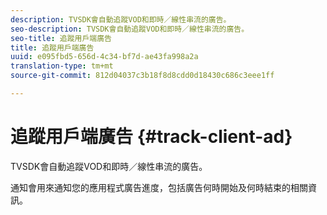 ```yaml
---
description: TVSDK會自動追蹤VOD和即時／線性串流的廣告。
seo-description: TVSDK會自動追蹤VOD和即時／線性串流的廣告。
seo-title: 追蹤用戶端廣告
title: 追蹤用戶端廣告
uuid: e095fbd5-656d-4c34-bf7d-ae43fa998a2a
translation-type: tm+mt
source-git-commit: 812d04037c3b18f8d8cdd0d18430c686c3eee1ff

---
```



# 追蹤用戶端廣告 {#track-client-ad}

TVSDK會自動追蹤VOD和即時／線性串流的廣告。

通知會用來通知您的應用程式廣告進度，包括廣告何時開始及何時結束的相關資訊。
